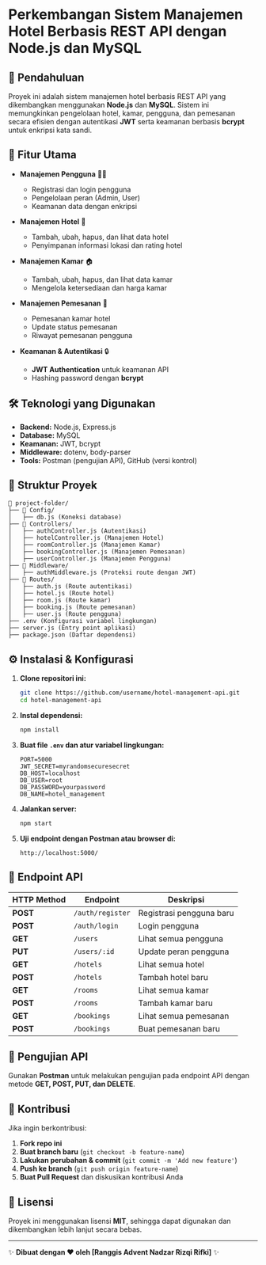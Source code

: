 # Perkembangan Sistem Manajemen Hotel Berbasis REST API dengan Node.js dan MySQL

## 📌 Pendahuluan

Proyek ini adalah sistem manajemen hotel berbasis REST API yang dikembangkan menggunakan **Node.js** dan **MySQL**. Sistem ini memungkinkan pengelolaan hotel, kamar, pengguna, dan pemesanan secara efisien dengan autentikasi **JWT** serta keamanan berbasis **bcrypt** untuk enkripsi kata sandi.

## 🚀 Fitur Utama

- **Manajemen Pengguna** 🧑‍💼

  - Registrasi dan login pengguna
  - Pengelolaan peran (Admin, User)
  - Keamanan data dengan enkripsi

- **Manajemen Hotel** 🏨

  - Tambah, ubah, hapus, dan lihat data hotel
  - Penyimpanan informasi lokasi dan rating hotel

- **Manajemen Kamar** 🏠

  - Tambah, ubah, hapus, dan lihat data kamar
  - Mengelola ketersediaan dan harga kamar

- **Manajemen Pemesanan** 📅

  - Pemesanan kamar hotel
  - Update status pemesanan
  - Riwayat pemesanan pengguna

- **Keamanan & Autentikasi** 🔒

  - **JWT Authentication** untuk keamanan API
  - Hashing password dengan **bcrypt**

## 🛠️ Teknologi yang Digunakan

- **Backend:** Node.js, Express.js
- **Database:** MySQL
- **Keamanan:** JWT, bcrypt
- **Middleware:** dotenv, body-parser
- **Tools:** Postman (pengujian API), GitHub (versi kontrol)

## 📂 Struktur Proyek

```
📂 project-folder/
├── 📂 Config/
│   ├── db.js (Koneksi database)
├── 📂 Controllers/
│   ├── authController.js (Autentikasi)
│   ├── hotelController.js (Manajemen Hotel)
│   ├── roomController.js (Manajemen Kamar)
│   ├── bookingController.js (Manajemen Pemesanan)
│   ├── userController.js (Manajemen Pengguna)
├── 📂 Middleware/
│   ├── authMiddleware.js (Proteksi route dengan JWT)
├── 📂 Routes/
│   ├── auth.js (Route autentikasi)
│   ├── hotel.js (Route hotel)
│   ├── room.js (Route kamar)
│   ├── booking.js (Route pemesanan)
│   ├── user.js (Route pengguna)
├── .env (Konfigurasi variabel lingkungan)
├── server.js (Entry point aplikasi)
├── package.json (Daftar dependensi)
```

## ⚙️ Instalasi & Konfigurasi

1. **Clone repositori ini:**
   ```sh
   git clone https://github.com/username/hotel-management-api.git
   cd hotel-management-api
   ```
2. **Instal dependensi:**
   ```sh
   npm install
   ```
3. **Buat file ********************`.env`******************** dan atur variabel lingkungan:**
   ```env
   PORT=5000
   JWT_SECRET=myrandomsecuresecret
   DB_HOST=localhost
   DB_USER=root
   DB_PASSWORD=yourpassword
   DB_NAME=hotel_management
   ```
4. **Jalankan server:**
   ```sh
   npm start
   ```
5. **Uji endpoint dengan Postman atau browser di:**
   ```
   http://localhost:5000/
   ```

## 📡 Endpoint API

| HTTP Method | Endpoint         | Deskripsi                |
| ----------- | ---------------- | ------------------------ |
| **POST**    | `/auth/register` | Registrasi pengguna baru |
| **POST**    | `/auth/login`    | Login pengguna           |
| **GET**     | `/users`         | Lihat semua pengguna     |
| **PUT**     | `/users/:id`     | Update peran pengguna    |
| **GET**     | `/hotels`        | Lihat semua hotel        |
| **POST**    | `/hotels`        | Tambah hotel baru        |
| **GET**     | `/rooms`         | Lihat semua kamar        |
| **POST**    | `/rooms`         | Tambah kamar baru        |
| **GET**     | `/bookings`      | Lihat semua pemesanan    |
| **POST**    | `/bookings`      | Buat pemesanan baru      |

## 🎯 Pengujian API

Gunakan **Postman** untuk melakukan pengujian pada endpoint API dengan metode **GET, POST, PUT, dan DELETE**.

## 📢 Kontribusi

Jika ingin berkontribusi:

1. **Fork repo ini**
2. **Buat branch baru** (`git checkout -b feature-name`)
3. **Lakukan perubahan & commit** (`git commit -m 'Add new feature'`)
4. **Push ke branch** (`git push origin feature-name`)
5. **Buat Pull Request** dan diskusikan kontribusi Anda

## 📝 Lisensi

Proyek ini menggunakan lisensi **MIT**, sehingga dapat digunakan dan dikembangkan lebih lanjut secara bebas.

---

✨ **Dibuat dengan ❤️ oleh [Ranggis Advent Nadzar Rizqi Rifki]** ✨
